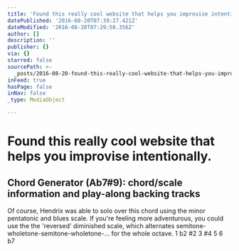 ```yaml
---
title: 'Found this really cool website that helps you improvise intentionally. '
datePublished: '2016-08-20T07:39:27.421Z'
dateModified: '2016-08-20T07:29:50.356Z'
author: []
description: ''
publisher: {}
via: {}
starred: false
sourcePath: >-
  _posts/2016-08-20-found-this-really-cool-website-that-helps-you-improvise-inte.md
inFeed: true
hasPage: false
inNav: false
_type: MediaObject

---
```

# Found this really cool website that helps you improvise intentionally. 

<article style=""><h1>Chord Generator (Ab7#9): chord/scale information and play-along backing tracks</h1><p>Of course, Hendrix was able to solo over this chord using the minor pentatonic and blues scale. If you're feeling more adventurous, you could use the the 'reversed' diminished scale, which alternates semitone-wholetone-semitone-wholetone-... for the whole octave. 1 b2 #2 3 #4 5 6 b7</p></article>